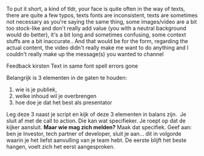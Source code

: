 
To put it short, a kind of tldr, your face is quite often in the way of texts, there are quite a few typos, texts fonts are inconsistent, texts are sometimes not necessary as you're saying the same thing, some images/video are a bit too stock-like and don't really add value (you with a neutral background would do better), it's a bit long and sometimes confusing, some context stuffs are a bit inaccurate..
And that would be for the form, regarding the actual content, the video didn't really make me want to do anything and I couldn't really make up the message(s) you wanted to channel


Feedback kirsten
Text in same font
spell errors gone

Belangrijk is 3 elementen in de gaten te houden: 
1. wie is je publiek, 
2. welke inhoud wil je overbrengen 
3. hoe doe je dat het best als presentator 

Leg deze 3 naast je script en kijk of deze 3 elementen in balans zijn.  Je sluit af met de call to action. Die kan wat specifieker. Je roept op dat de kijker aansluit. **Maar wie mag zich melden?** Maak dat specifiek. Geef aan: ben je Investor, tech partner of developer, sluit je aan… dit in volgorde waarin je het liefst aanvulling van je team hebt. De eerste blijft het beste hangen, voelt zich het eerst aangesproken.